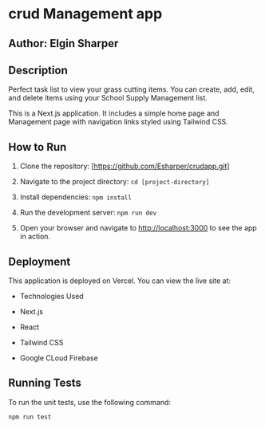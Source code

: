# crud Management app

## Author: Elgin Sharper

## Description
 
Perfect task list to view your grass cutting items. You can create, add, edit, and delete items using your School Supply Management list.

This is a Next.js application. It includes a simple home page and Management page with navigation links styled using Tailwind CSS.

## How to Run

1. Clone the repository: [https://github.com/Esharper/crudapp.git]

2. Navigate to the project directory: `cd [project-directory]`

3. Install dependencies: `npm install`

4. Run the development server: `npm run dev`

5. Open your browser and navigate to [http://localhost:3000](http://localhost:3000) to see the app in action.

## Deployment

This application is deployed on Vercel. You can view the live site at:  

- Technologies Used

- Next.js

- React

- Tailwind CSS

- Google CLoud Firebase

## Running Tests

To run the unit tests, use the following command:

```bash
npm run test